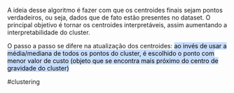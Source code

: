 A ideia desse algoritmo é fazer com que os centroides finais sejam pontos verdadeiros, ou seja, dados que de fato estão presentes no dataset. O principal objetivo é tornar os centroides interpretáveis, assim aumentando a interpretabilidade do cluster.

O passo a passo se difere na atualização dos centroides: <mark style="background: #ADCCFFA6;">ao invés de usar a média/mediana de todos os pontos do cluster, é escolhido o ponto com menor valor de custo (objeto que se encontra mais próximo do centro de gravidade do cluster)</mark>

#clustering
